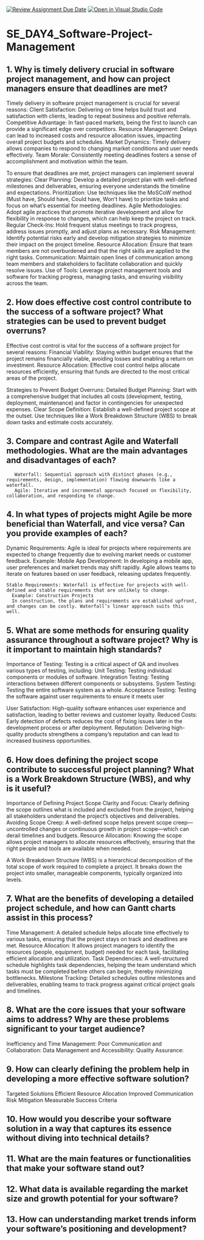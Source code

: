 [![Review Assignment Due Date](https://classroom.github.com/assets/deadline-readme-button-22041afd0340ce965d47ae6ef1cefeee28c7c493a6346c4f15d667ab976d596c.svg)](https://classroom.github.com/a/9pw6JKcu)
[![Open in Visual Studio Code](https://classroom.github.com/assets/open-in-vscode-2e0aaae1b6195c2367325f4f02e2d04e9abb55f0b24a779b69b11b9e10269abc.svg)](https://classroom.github.com/online_ide?assignment_repo_id=16158804&assignment_repo_type=AssignmentRepo)
# SE_DAY4_Software-Project-Management
## 1. Why is timely delivery crucial in software project management, and how can project managers ensure that deadlines are met?
Timely delivery in software project management is crucial for several reasons:
Client Satisfaction: Delivering on time helps build trust and satisfaction with clients, leading to repeat business and positive referrals.
Competitive Advantage: In fast-paced markets, being the first to launch can provide a significant edge over competitors.
Resource Management: Delays can lead to increased costs and resource allocation issues, impacting overall project budgets and schedules.
Market Dynamics: Timely delivery allows companies to respond to changing market conditions and user needs effectively.
Team Morale: Consistently meeting deadlines fosters a sense of accomplishment and motivation within the team.

To ensure that deadlines are met, project managers can implement several strategies:
Clear Planning: Develop a detailed project plan with well-defined milestones and deliverables, ensuring everyone understands the timeline and expectations.
Prioritization: Use techniques like the MoSCoW method (Must have, Should have, Could have, Won’t have) to prioritize tasks and focus on what’s essential for meeting deadlines.
Agile Methodologies: Adopt agile practices that promote iterative development and allow for flexibility in response to changes, which can help keep the project on track.
Regular Check-Ins: Hold frequent status meetings to track progress, address issues promptly, and adjust plans as necessary.
Risk Management: Identify potential risks early and develop mitigation strategies to minimize their impact on the project timeline.
Resource Allocation: Ensure that team members are not overburdened and that the right skills are applied to the right tasks.
Communication: Maintain open lines of communication among team members and stakeholders to facilitate collaboration and quickly resolve issues.
Use of Tools: Leverage project management tools and software for tracking progress, managing tasks, and ensuring visibility across the team.



## 2. How does effective cost control contribute to the success of a software project? What strategies can be used to prevent budget overruns?
Effective cost control is vital for the success of a software project for several reasons:
Financial Viability: Staying within budget ensures that the project remains financially viable, avoiding losses and enabling a return on investment.
Resource Allocation: Effective cost control helps allocate resources efficiently, ensuring that funds are directed to the most critical areas of the project.

Strategies to Prevent Budget Overruns:
Detailed Budget Planning: Start with a comprehensive budget that includes all costs (development, testing, deployment, maintenance) and factor in contingencies for unexpected expenses.
Clear Scope Definition: Establish a well-defined project scope at the outset. Use techniques like a Work Breakdown Structure (WBS) to break down tasks and estimate costs accurately.

## 3. Compare and contrast Agile and Waterfall methodologies. What are the main advantages and disadvantages of each?
       Waterfall: Sequential approach with distinct phases (e.g., requirements, design, implementation) flowing downwards like a waterfall.
       Agile: Iterative and incremental approach focused on flexibility, collaboration, and responding to change.

## 4. In what types of projects might Agile be more beneficial than Waterfall, and vice versa? Can you provide examples of each?
   Dynamic Requirements: Agile is ideal for projects where requirements are expected to change frequently due to evolving market needs or customer feedback.
     Example: Mobile App Development:
     In developing a mobile app, user preferences and market trends may shift rapidly. Agile allows teams to iterate on features based on user feedback, releasing updates 
     frequently.

    Stable Requirements: Waterfall is effective for projects with well-defined and stable requirements that are unlikely to change.
      Example: Construction Projects
      In construction, the plans and requirements are established upfront, and changes can be costly. Waterfall’s linear approach suits this well.

## 5. What are some methods for ensuring quality assurance throughout a software project? Why is it important to maintain high standards?

   Importance of Testing: Testing is a critical aspect of QA and involves various types of testing, including:
   Unit Testing: Testing individual components or modules of software.
   Integration Testing: Testing interactions between different components or subsystems.
   System Testing: Testing the entire software system as a whole.
   Acceptance Testing: Testing the software against user requirements to ensure it meets user

 User Satisfaction:
 High-quality software enhances user experience and satisfaction, leading to better reviews and customer loyalty.
 Reduced Costs:
Early detection of defects reduces the cost of fixing issues later in the development process or after deployment.
Reputation:
Delivering high-quality products strengthens a company’s reputation and can lead to increased business opportunities.

## 6. How does defining the project scope contribute to successful project planning? What is a Work Breakdown Structure (WBS), and why is it useful?
Importance of Defining Project Scope
Clarity and Focus: Clearly defining the scope outlines what is included and excluded from the project, helping all stakeholders understand the project’s objectives and deliverables.
Avoiding Scope Creep: A well-defined scope helps prevent scope creep—uncontrolled changes or continuous growth in project scope—which can derail timelines and budgets.
Resource Allocation: Knowing the scope allows project managers to allocate resources effectively, ensuring that the right people and tools are available when needed.

A Work Breakdown Structure (WBS) is a hierarchical decomposition of the total scope of work required to complete a project. It breaks down the project into smaller, manageable components, typically organized into levels.

## 7. What are the benefits of developing a detailed project schedule, and how can Gantt charts assist in this process?
Time Management: A detailed schedule helps allocate time effectively to various tasks, ensuring that the project stays on track and deadlines are met.
Resource Allocation: It allows project managers to identify the resources (people, equipment, budget) needed for each task, facilitating efficient allocation and utilization.
Task Dependencies: A well-structured schedule highlights task dependencies, helping the team understand which tasks must be completed before others can begin, thereby minimizing bottlenecks.
Milestone Tracking: Detailed schedules outline milestones and deliverables, enabling teams to track progress against critical project goals and timelines.

## 8. What are the core issues that your software aims to address? Why are these problems significant to your target audience?

Inefficiency and Time Management: 
Poor Communication and Collaboration:
Data Management and Accessibility:
Quality Assurance:

## 9. How can clearly defining the problem help in developing a more effective software solution?

 Targeted Solutions
 Efficient Resource Allocation
 Improved Communication
 Risk Mitigation
 Measurable Success Criteria


## 10. How would you describe your software solution in a way that captures its essence without diving into technical details?

## 11. What are the main features or functionalities that make your software stand out?

## 12. What data is available regarding the market size and growth potential for your software?
## 13. How can understanding market trends inform your software’s positioning and development?
